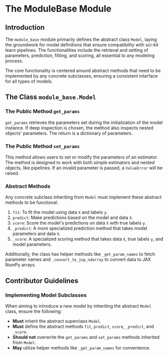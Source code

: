 # The ModuleBase Module

## Introduction

The `module_base` module primarily defines the abstract class `Model`, laying the groundwork for model definitions that ensure compatibility with sci-kit learn pipelines. The functionalities include the retrieval and setting of parameters, prediction, fitting, and scoring, all essential to any modeling process.


The core functionality is centered around abstract methods that need to be implemented by any concrete subclasses, ensuring a consistent interface for all types of models.

## The Class `module_base.Model`

### The Public Method `get_params`

`get_params` retrieves the parameters set during the initialization of the model instance. If deep inspection is chosen, the method also inspects nested objects' parameters. The return is a dictionary of parameters.

### The Public Method `set_params`

This method allows users to set or modify the parameters of an estimator. The method is designed to work with both simple estimators and nested objects, like pipelines. If an invalid parameter is passed, a `ValueError` will be raised.

### Abstract Methods

Any concrete subclass inheriting from `Model` must implement these abstract methods to be functional:

1. `fit`: To fit the model using data `X` and labels `y`.
2. `predict`: Make predictions based on the model and data `X`.
3. `score`: Score the model's predictions on data `X` with true labels `y`.
4. `_predict`: A more specialized prediction method that takes model parameters and data `X`.
5. `_score`: A specialized scoring method that takes data `X`, true labels `y`, and model parameters.

Additionally, the class has helper methods like `_get_param_names` to fetch parameter names and `_convert_to_jnp_ndarray` to convert data to JAX NumPy arrays.

## Contributor Guidelines

### Implementing Model Subclasses
When aiming to introduce a new model by inheriting the abstract `Model` class, ensure the following:

- **Must** inherit the abstract superclass `Model`.
- **Must** define the abstract methods `fit`, `predict`, `score`, `_predict`, and `_score`.
- **Should not** overwrite the `get_params` and `set_params` methods inherited from `Model`.
- **May** utilize helper methods like `_get_param_names` for convenience.

